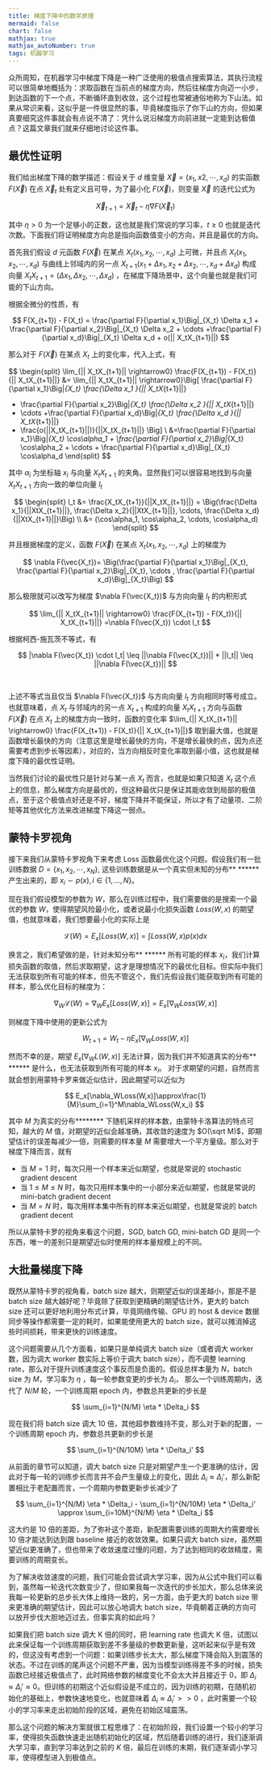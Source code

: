 ```yaml
---
title: 梯度下降中的数学原理
mermaid: false
chart: false
mathjax: true
mathjax_autoNumber: true
tags: 机器学习
---
```




众所周知，在机器学习中梯度下降是一种广泛使用的极值点搜索算法，其执行流程可以很简单地概括为：求取函数在当前点的梯度方向，然后往梯度方向迈一小步，到达函数的下一个点，不断循环直到收敛，这个过程也常被通俗地称为下山法。如果从常识来看，这似乎是一件很显然的事，毕竟梯度指示了你下山的方向，但如果真要细究这件事就会有点说不清了：凭什么说沿梯度方向前进就一定能到达极值点？这篇文章我们就来仔细地讨论这件事。

## 最优性证明

我们给出梯度下降的数学描述：假设关于 $d$ 维变量 $\vec{X} = (x_1, x2, \cdots, x_d)$ 的实函数 $F(\vec{X})$ 在点 $\vec{X}_t$ 处有定义且可导，为了最小化 $F(\vec{X})$，则变量 $\vec{X}$ 的迭代公式为

$$
\vec{X}_{t+1} =  \vec{X}_t - \eta \nabla F(\vec{X}_t)
$$

其中 $\eta > 0$ 为一个足够小的正数，这也就是我们常说的学习率，$t \geq 0$ 也就是迭代次数。下面我们将证明梯度方向总是指向函数值变小的方向，并且是最优的方向。

首先我们假设 $d$ 元函数 $F(\vec{X})$ 在某点 $X_t(x_1, x_2, \cdots, x_d)$ 上可微，并且点 $X_t(x_1, x_2, \cdots, x_d)$ 与曲线上邻域内的另一点 $X_{t+1}(x_1 +\Delta x_1, x_2 +\Delta x_2, \cdots, x_d +\Delta x_d)$ 构成向量 $X_tX_{t+1} = (\Delta x_1, \Delta x_2, \cdots, \Delta x_d)$ ，在梯度下降场景中，这个向量也就是我们可能的下山方向。

根据全微分的性质，有

$$
F(X_{t+1}) - F(X_t) = \frac{\partial F}{\partial x_1}\Big|_{X_t} \Delta x_1 + \frac{\partial F}{\partial x_2}\Big|_{X_t} \Delta x_2 + \cdots +\frac{\partial F}{\partial x_d}\Big|_{X_t} \Delta x_d + o(|| X_tX_{t+1}||)
$$

那么对于 $F(\vec{X})$ 在某点 $X_t$ 上的变化率，代入上式，有

$$
\begin{split}
\lim_{|| X_tX_{t+1}|| \rightarrow0} \frac{F(X_{t+1}) - F(X_t)}{|| X_tX_{t+1}||} 
&= \lim_{|| X_tX_{t+1}|| \rightarrow0}\Big[ 
 \frac{\partial F}{\partial x_1}\Big|_{X_t} \frac{\Delta x_1 }{|| X_tX_{t+1}||}
+  \frac{\partial F}{\partial x_2}\Big|_{X_t} \frac{\Delta x_2 }{|| X_tX_{t+1}||}
+ \cdots
+\frac{\partial F}{\partial x_d}\Big|_{X_t} \frac{\Delta x_d }{|| X_tX_{t+1}||}
+ \frac{o(||X_tX_{t+1}||)}{||X_tX_{t+1}||}
\Big]
\\
&=\frac{\partial F}{\partial x_1}\Big|_{X_t} \cos\alpha_1 + \frac{\partial F}{\partial x_2}\Big|_{X_t} \cos\alpha_2 + \cdots + \frac{\partial F}{\partial x_d}\Big|_{X_t} \cos\alpha_d
\end{split}
$$

其中 $\alpha_i$ 为坐标轴 $x_i$ 与向量 $X_tX_{t+1}$ 的夹角。显然我们可以很容易地找到与向量 $X_tX_{t+1}$ 方向一致的单位向量 $l_t$

$$
\begin{split}
l_t &= \frac{X_tX_{t+1}}{||X_tX_{t+1}||} = \Big(\frac{\Delta x_1}{||XtX_{t+1}||}, \frac{\Delta x_2}{||XtX_{t+1}||}, \cdots, \frac{\Delta x_d}{||XtX_{t+1}||}\Big) \\
&= (\cos\alpha_1, \cos\alpha_2, \cdots, \cos\alpha_d)
\end{split}
$$

并且根据梯度的定义，函数 $F(\vec{X})$ 在某点 $X_t(x_1, x_2, \cdots, x_d)$ 上的梯度为

$$
\nabla F(\vec{X_t})= \Big(\frac{\partial F}{\partial x_1}\Big|_{X_t}, \frac{\partial F}{\partial x_2}\Big|_{X_t},  \cdots , \frac{\partial F}{\partial x_d}\Big|_{X_t}\Big)
$$

那么极限就可以改写为梯度 $\nabla F(\vec{X_t})$ 与方向向量 $l_t$ 的内积形式

$$
\lim_{|| X_tX_{t+1}|| \rightarrow0} \frac{F(X_{t+1}) - F(X_t)}{|| X_tX_{t+1}||}  =\nabla F(\vec{X_t}) \cdot l_t
$$

根据柯西-施瓦茨不等式，有

$$
|\nabla F(\vec{X_t}) \cdot l_t| \leq ||\nabla F(\vec{X_t})|| *  ||l_t|| \leq ||\nabla F(\vec{X_t})||
$$

‍

上述不等式当且仅当 $\nabla F(\vec{X_t})$ 与方向向量 $l_t$ 方向相同时等号成立。也就意味着，点 $X_t$ 与邻域内的另一点 $X_{t+1}$ 构成的向量 $X_tX_{t+1}$ 方向与函数 $F(\vec{X})$ 在点 $X_t$ 上的梯度方向一致时，函数的变化率 $\lim_{|| X_tX_{t+1}|| \rightarrow0} \frac{F(X_{t+1}) - F(X_t)}{|| X_tX_{t+1}||}$ 取到最大值，也就是函数增长最快的方向（注意这里是增长最快的方向，不是增长最快的点，因为点还需要考虑到步长等因素），对应的，当方向相反时变化率取到最小值，这也就是梯度下降的最优性证明。

当然我们讨论的最优性只是针对与某一点 $X_t$ 而言，也就是如果只知道 $X_t$ 这个点上的信息，那么梯度方向是最优的，但这种最优只是保证其能收敛到局部的极值点，至于这个极值点好还是不好，梯度下降并不能保证，所以才有了动量项、二阶矩等其他优化方法来改进梯度下降这一弱点。

## 蒙特卡罗视角

接下来我们从蒙特卡罗视角下来考虑 Loss 函数最优化这个问题。假设我们有一批训练数据 $D=\{x_1, x_2, \cdots, x_N\}$, 这些训练数据是从一个真实但未知的分布**​ ​**​**** 产生出来的，即 $x_i∼p(x),i∈\{1,...,N\}$。

现在我们假设模型的参数为 $W$，那么在训练过程中，我们需要做的是搜索一个最优的参数 $W$，使得期望风险最小化，或者说最小化损失函数 $Loss(W,x)$ 的期望值，也就意味着，我们想要最小化的实际上是

$$
\mathcal{L}(W)=E_x[Loss(W,x)]=\int Loss(W,x)p(x)dx
$$

换言之，我们希望做的是，针对未知分布**​ ​**​**** 所有可能的样本 $x_i$，我们计算损失函数的取值，然后求取期望，这才是理想情况下的最优化目标。但实际中我们无法获取到所有可能的样本，但先不管这个，我们先假设我们能获取到所有可能的样本，那么优化目标的梯度为：

$$
\nabla_W\mathcal{L}(W)=\nabla_W E_x[Loss(W,x)]=E_x[\nabla_WLoss(W,x)]
$$

则梯度下降中使用的更新公式为

$$
W_{t+1}=W_t−\eta E_x[\nabla_WLoss(W,x)]
$$

然而不幸的是，期望 $E_x[\nabla_WL(W,x)]$ 无法计算，因为我们并不知道真实的分布**​ ​**​**** 是什么，也无法获取到所有可能的样本 $x_i$。 对于求期望的问题，自然而言就会想到用蒙特卡罗来做近似估计，因此期望可以近似为

$$
E_x[\nabla_WLoss(W,x)]\approx\frac{1}{M}\sum_{i=1}^M\nabla_WLoss(W,x_i)
$$

其中 $M$ 为真实的分布**​ ​**​**** 下随机采样的样本数，由蒙特卡洛算法的特点可知，越大的 $M$ 值，对期望的近似会越准确，其收敛的速度为 $O(\sqrt M)$，即期望估计的误差每减少一倍，则需要的样本量 $M$ 需要增大一个平方量级。那么对于梯度下降而言，就有

* 当 $M=1$ 时，每次只用一个样本来近似期望，也就是常说的 stochastic gradient descent
* 当 $1\leq M \leq N$ 时，每次只用样本集中的一小部分来近似期望，也就是常说的 mini-batch gradient decent
*  当 $M=N$ 时，每次用样本集中所有的样本来近似期望，也就是常说的 batch gradient decent

所以从蒙特卡罗的视角来看这个问题，SGD, batch GD, mini-batch GD 是同一个东西，唯一的差别只是期望近似时使用的样本量规模上的不同。

## 大批量梯度下降

既然从蒙特卡罗的视角看，batch size 越大，则期望近似的误差越小，那是不是 batch size 越大越好呢？毕竟除了获取到更精确的期望估计外，更大的 batch size 还可以更好地利用分布式计算，毕竟网络传输、GPU 的 host & device 数据同步等操作都需要一定的耗时，如果能使用更大的 batch size，就可以摊消掉这些时间损耗，带来更快的训练速度。

这个问题需要从几个方面看，如果只是单纯调大 batch size（或者调大 worker 数，因为调大 worker 数实际上等价于调大 batch size），而不调整 learning rate，那么对于提升训练速度这个事反而是负面的。假设总样本量为 $N$，batch size 为 $M$，学习率为 $\eta$ ，每一轮参数变更的步长为 $\Delta_i$， 那么一个训练周期内，迭代了 $N/M$ 轮，一个训练周期 epoch 内，参数总共更新的步长是

$$
\sum_{i=1}^{N/M}  \eta * \Delta_i
$$

现在我们将 batch size 调大 10 倍，其他超参数维持不变，那么对于新的配置，一个训练周期 epoch 内，参数总共更新的步长是

$$
\sum_{i=1}^{N/10M}  \eta * \Delta_i'
$$

从前面的章节可以知道，调大 batch size 只是对期望产生一个更准确的估计，因此对于每一轮的训练步长而言并不会产生量级上的变化，因此 $\Delta_i \approx \Delta_i'$，那么新配置相比于老配置而言，一个周期内参数更新步长减少了

$$
\sum_{i=1}^{N/M}  \eta * \Delta_i - \sum_{i=1}^{N/10M}  \eta * \Delta_i' \approx \sum_{i=10M}^{N/M}  \eta * \Delta_i
$$

这大约是 10 倍的差距，为了弥补这个差距，新配置需要训练的周期大约需要增长 10 倍才能达到达到跟 baseline 接近的收敛效果。如果只调大 batch size，虽然期望近似更准确了，但也带来了收敛速度过慢的问题，为了达到相同的收敛精度，需要训练的周期变长。

为了解决收敛速度的问题，我们可能会尝试调大学习率，因为从公式中我们可以看到，虽然每一轮迭代次数变少了，但如果我每一次迭代的步长加大，那么总体来说我每一轮更新的总步长大体上维持一致的，另一方面，由于更大的 batch size 带来更准确的期望估计，因此可以放心地调大 batch size，毕竟朝着正确的方向可以放开步伐大胆地迈过去，但事实真的如此吗？

如果我们把 batch size 调大 K 倍的同时，把 learning rate 也调大 K 倍，试图以此来保证每一个训练周期获取到差不多量级的参数更新量，这听起来似乎是有效的，但这没有考虑到一个问题：如果训练步长太大，那么梯度下降会陷入到震荡的状态。不过在训练的尾声这个问题不严重，因为当模型训练得差不多的时候，损失函数已经接近极值点了，此时网络参数的梯度变化不会太大并且接近于 0，即 $\Delta_i \approx \Delta_i' \approx 0$。但训练的初期这个近似假设是不成立的，因为训练的初期，在随机初始化的基础上，参数快速地变化，也就意味着 $\Delta_i \approx \Delta_i' >> 0$ ，此时需要一个较小的学习率来走出初始阶段的区域，避免在初始区域震荡。

那么这个问题的解决方案就很工程思维了：在初始阶段，我们设置一个较小的学习率，使得损失函数快速走出随机初始化的区域，然后随着训练的进行，我们逐渐调大学习率，直到学习率达到之前的 $K$ 倍，最后在训练的末期，我们逐渐调小学习率，使得模型进入到极值点。

‍
